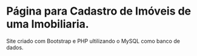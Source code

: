 # Página para Cadastro de Imóveis de uma Imobiliaria.

Site criado com Bootstrap e PHP ultilizando o MySQL como banco de dados.
